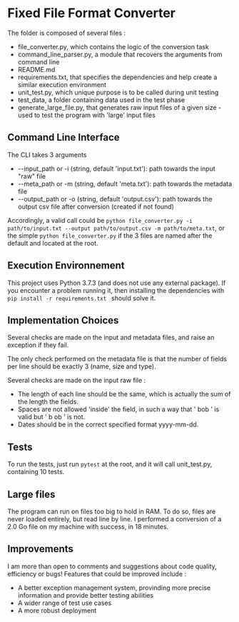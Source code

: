 # Fixed File Format Converter

The folder is composed of several files :
* file_converter.py, which contains the logic of the conversion task
* command_line_parser.py, a module that recovers the arguments from command line
* README.md
* requirements.txt, that specifies the dependencies and help create a similar execution environment
* unit_test.py, which unique purpose is to be called during unit testing 
* test_data, a folder containing data used in the test phase
* generate_large_file.py, that generates raw input files of a given size - used to test the program with 'large' input files

## Command Line Interface
The CLI takes 3 arguments
* --input_path or -i (string, default 'input.txt'): path towards the input "raw" file
* --meta_path or -m (string, default 'meta.txt'): path towards the metadata file
* --output_path or -o (string, default 'output.csv'): path towards the output csv file after conversion (created if not found)

Accordingly, a valid call could be ```python file_converter.py -i path/to/input.txt --output path/to/output.csv -m path/to/meta.txt```, or the simple ```python file_converter.py``` if the 3 files are named after the default and located at the root.

## Execution Environnement
This project uses Python 3.7.3 (and does not use any external package). If you encounter a problem running it, then installing the dependencies with ```pip install -r requirements.txt ``` should solve it.

## Implementation Choices
Several checks are made on the input and metadata files, and raise an exception if they fail.

The only check performed on the metadata file is that the number of fields per line should be exactly 3 (name, size and type). 

Several checks are made on the input raw file :
* The length of each line should be the same, which is actually the sum of the length the fields.
* Spaces are not allowed 'inside' the field, in such a way that '  bob ' is valid but ' b ob ' is not.
* Dates should be in the correct specified format yyyy-mm-dd.

## Tests
To run the tests, just run ```pytest``` at the root, and it will call unit_test.py, containing 10 tests.

## Large files
The program can run on files too big to hold in RAM. To do so, files are never loaded entirely, but read line by line. I performed a conversion of a 2.0 Go file on my machine with success, in 18 minutes.

## Improvements
I am more than open to comments and suggestions about code quality, efficiency or bugs! Features that could be improved include :
* A better exception management system, provinding more precise information and provide better testing abilities
* A wider range of test use cases
* A more robust deployment






